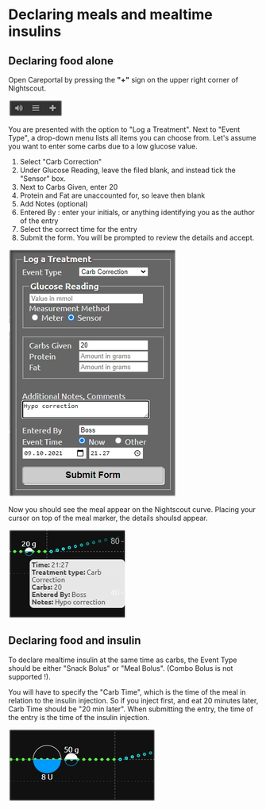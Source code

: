 # Declaring meals and mealtime insulins

## Declaring food alone

Open Careportal by pressing the **"+"** sign on the upper right corner of Nightscout.

![Careportal](../img/careportal.jpg)

You are presented with the option to "Log a Treatment". Next to "Event Type", a drop-down menu lists all items you can choose from. Let's assume you want to enter some carbs due to a low glucose value. 

1. Select "Carb Correction"
2. Under Glucose Reading, leave the filed blank, and instead tick the "Sensor" box.
3. Next to Carbs Given, enter 20
4. Protein and Fat are unaccounted for, so leave then blank
5. Add Notes (optional)
6. Entered By : enter your initials, or anything identifying you as the author of the entry
7. Select the correct time for the entry
8. Submit the form. You will be prompted to review the details and accept.

![Meal](../img/meal.jpg)

Now you should see the meal appear on the Nightscout curve. Placing your cursor on top of the meal marker, the details shoulsd appear.

![Meal2](../img/meal2.jpg)
<br>

## Declaring food and insulin

To declare mealtime insulin at the same time as carbs, the Event Type should be either "Snack Bolus" or "Meal Bolus". (Combo Bolus is not supported !).

You will have to specify the "Carb Time", which is the time of the meal in relation to the insulin injection. So if you inject first, and eat 20 minutes later, Carb Time should be "20 min later". When submitting the entry, the time of the entry is the time of the insulin injection. 

![Meal3](../img/meal3.jpg)

